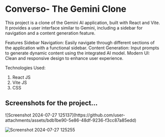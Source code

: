 # Converso- The Gemini Clone

This project is a clone of the Gemini AI application, built with React and Vite. It provides a user interface similar to Gemini, including a sidebar for navigation and a content generation feature.

Features
Sidebar Navigation: Easily navigate through different sections of the application with a functional sidebar.
Content Generation: Input prompts to generate dynamic content using the integrated AI model.
Modern UI: Clean and responsive design to enhance user experience.

Technologies Used:
<ol>
  <li>React JS</li>
  <li>Vite JS</li>
  <li>CSS</li>
</ol>

<h2>Screenshots for the project...</h2>
![Screenshot 2024-07-27 125137](https://github.com/user-attachments/assets/bdb1be90-5e86-48df-9236-f3cc87a85edd)

![Screenshot 2024-07-27 125255](https://github.com/user-attachments/assets/a8d79315-64cf-41fd-87df-b7ea02aacf2a)
